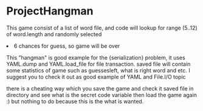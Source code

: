 # ProjectHangman
This game consist of a list of word file, and code will lookup for range (5..12) of word.length and randomly selected
  <li>6 chances for guess, so game will be over </li>
  <oi></oi>
  
This "hangman" is good example for the {serialization} problem, it uses YAML.dump and YAML.load_file for file transaction.
saved file will contain some statistics of game such as guessesleft, what is right word and etc.
I suggest you to check it out as good example of YAML and File.I/O topic

there is a cheating way which you save the game and check it saved file in directory and see what is the secret code variable then load the game again :) but nothing to do because this is the what is wanted.


